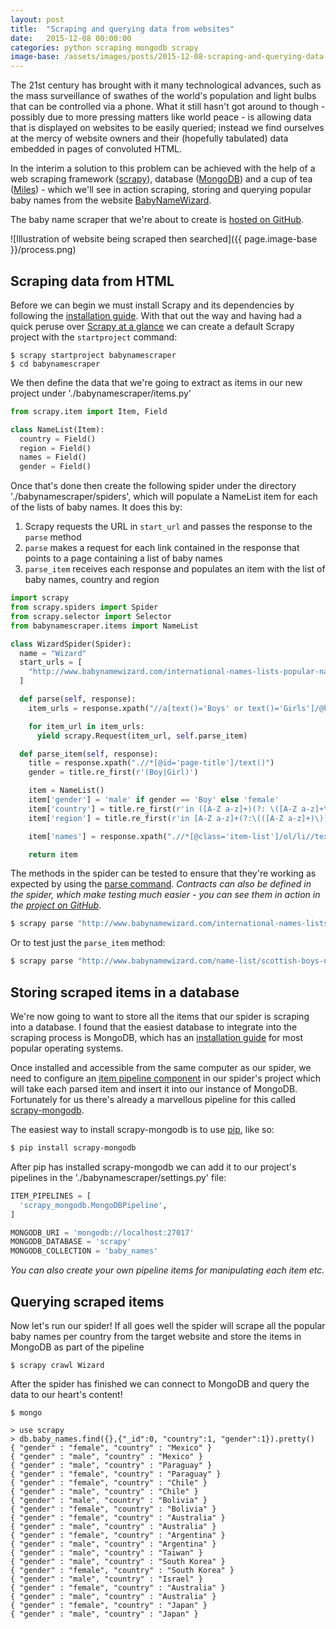 ```yaml
---
layout: post
title:  "Scraping and querying data from websites"
date:   2015-12-08 00:00:00
categories: python scraping mongodb scrapy
image-base: /assets/images/posts/2015-12-08-scraping-and-querying-data-from-websites
---
```


The 21st century has brought with it many technological advances, such as the mass surveillance of swathes of the world's population and light bulbs that can be controlled via a phone. What it still hasn't got around to though - possibly due to more pressing matters like world peace - is allowing data that is displayed on websites to be easily queried; instead we find ourselves at the mercy of website owners and their (hopefully tabulated) data embedded in pages of convoluted HTML.

In the interim a solution to this problem can be achieved with the help of a web scraping framework ([scrapy](http://scrapy.org/)), database ([MongoDB](https://www.mongodb.org/)) and a cup of tea ([Miles](http://www.djmiles.co.uk/)) - which we'll see in action scraping, storing and querying popular baby names from the website [BabyNameWizard](http://www.babynamewizard.com/).


The baby name scraper that we're about to create is [hosted on GitHub](https://github.com/FlyingTopHat/Babyname-Scraper).

![Illustration of website being scraped then searched]({{ page.image-base }}/process.png)

## Scraping data from HTML

Before we can begin we must install Scrapy and its dependencies by following the [installation guide](http://doc.scrapy.org/en/latest/intro/install.html). With that out the way and having had a quick peruse over [Scrapy at a glance](http://doc.scrapy.org/en/latest/intro/overview.html) we can create a default Scrapy project with the `startproject` command:

```console
$ scrapy startproject babynamescraper
$ cd babynamescraper
```

We then define the data that we're going to extract as items in our new project under './babynamescraper/items.py'

```python
from scrapy.item import Item, Field

class NameList(Item):
  country = Field()
  region = Field()
  names = Field()
  gender = Field()
```

Once that's done then create the following spider under the directory './babynamescraper/spiders', which will populate a NameList item for each of the lists of baby names. It does this by:

1. Scrapy requests the URL in `start_url` and passes the response to the `parse` method
2. `parse` makes a request for each link contained in the response that points to a page containing a list of baby names
3. `parse_item` receives each response and populates an item with the list of baby names, country and region

```python
import scrapy
from scrapy.spiders import Spider
from scrapy.selector import Selector
from babynamescraper.items import NameList

class WizardSpider(Spider):
  name = "Wizard"
  start_urls = [
    "http://www.babynamewizard.com/international-names-lists-popular-names-from-around-the-world"
  ]

  def parse(self, response):
    item_urls = response.xpath("//a[text()='Boys' or text()='Girls']/@href").extract()

    for item_url in item_urls:
      yield scrapy.Request(item_url, self.parse_item)

  def parse_item(self, response):
    title = response.xpath(".//*[@id='page-title']/text()")
    gender = title.re_first(r'(Boy|Girl)')

    item = NameList()
    item['gender'] = 'male' if gender == 'Boy' else 'female'
    item['country'] = title.re_first(r'in ([A-Z a-z]+)(?: \([A-Z a-z]+\))?').strip()
    item['region'] = title.re_first(r'in [A-Z a-z]+(?:\(([A-Z a-z]+)\))?').strip()

    item['names'] = response.xpath(".//*[@class='item-list']/ol/li//text()").extract()

    return item
```

The methods in the spider can be tested to ensure that they're working as expected by using the [parse command](http://doc.scrapy.org/en/latest/topics/debug.html#parse-command). *Contracts can also be defined in the spider, which make testing much easier - you can see them in action in the [project on GitHub](https://github.com/FlyingTopHat/Babyname-Scraper)*.

```bash
$ scrapy parse "http://www.babynamewizard.com/international-names-lists-popular-names-from-around-the-world" --spider=Wizard -c parse
```

Or to test just the `parse_item` method:

```bash
$ scrapy parse "http://www.babynamewizard.com/name-list/scottish-boys-names-most-popular-names-for-boys-in-scotland" --spider=Wizard -c parse_item
```


## Storing scraped items in a database

We're now going to want to store all the items that our spider is scraping into a database. I found that the easiest database to integrate into the scraping process is MongoDB, which has an [installation guide](https://docs.mongodb.org/manual/installation) for most popular operating systems.

Once installed and accessible from the same computer as our spider, we need to configure an [item pipeline component](http://doc.scrapy.org/en/latest/topics/item-pipeline.html) in our spider's project which will take each parsed item and insert it into our instance of MongoDB. Fortunately for us there's already a marvellous pipeline for this called [scrapy-mongodb](http://sebdah.github.io/scrapy-mongodb/).

The easiest way to install scrapy-mongodb is to use [pip](https://pypi.python.org/pypi/pip/), like so:

```bash
$ pip install scrapy-mongodb
```

After pip has installed scrapy-mongodb we can add it to our project's pipelines in the './babynamescraper/settings.py' file:

```python
ITEM_PIPELINES = [
  'scrapy_mongodb.MongoDBPipeline',
]

MONGODB_URI = 'mongodb://localhost:27017'
MONGODB_DATABASE = 'scrapy'
MONGODB_COLLECTION = 'baby_names'
```

*You can also create your own pipeline items for manipulating each item etc.*

## Querying scraped items

Now let's run our spider! If all goes well the spider will scrape all the popular baby names per country from the target website and store the items in MongoDB as part of the pipeline

```console
$ scrapy crawl Wizard
```

After the spider has finished we can connect to MongoDB and query the data to our heart's content!

```console
$ mongo

> use scrapy
> db.baby_names.find({},{"_id":0, "country":1, "gender":1}).pretty()
{ "gender" : "female", "country" : "Mexico" }
{ "gender" : "male", "country" : "Mexico" }
{ "gender" : "male", "country" : "Paraguay" }
{ "gender" : "female", "country" : "Paraguay" }
{ "gender" : "female", "country" : "Chile" }
{ "gender" : "male", "country" : "Chile" }
{ "gender" : "male", "country" : "Bolivia" }
{ "gender" : "female", "country" : "Bolivia" }
{ "gender" : "female", "country" : "Australia" }
{ "gender" : "male", "country" : "Australia" }
{ "gender" : "female", "country" : "Argentina" }
{ "gender" : "male", "country" : "Argentina" }
{ "gender" : "male", "country" : "Taiwan" }
{ "gender" : "male", "country" : "South Korea" }
{ "gender" : "female", "country" : "South Korea" }
{ "gender" : "male", "country" : "Israel" }
{ "gender" : "female", "country" : "Australia" }
{ "gender" : "male", "country" : "Australia" }
{ "gender" : "female", "country" : "Japan" }
{ "gender" : "male", "country" : "Japan" }
```
